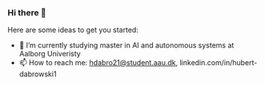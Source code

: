 ### Hi there 👋
Here are some ideas to get you started:

- 🌱 I’m currently studying master in AI and autonomous systems at Aalborg Univeristy 
- 📫 How to reach me: hdabro21@student.aau.dk, linkedin.com/in/hubert-dabrowski1
